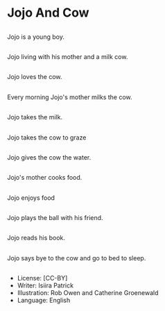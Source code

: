# Jojo And Cow

##
Jojo is a young boy.

##
Jojo living with his
mother and a milk cow.

##
Jojo loves the cow.

##
Every morning Jojo's
mother milks the cow.

##
Jojo takes the milk.

##
Jojo takes the cow to
graze

##
Jojo gives the cow the
water.

##
Jojo's mother cooks
food.

##
Jojo enjoys food

##
Jojo plays the ball with
his friend.

##
Jojo reads his book.

##
Jojo says bye to the cow
and go to bed to sleep.

##
* License: [CC-BY]
* Writer: Isiira Patrick
* Illustration: Rob Owen and Catherine Groenewald
* Language: English
